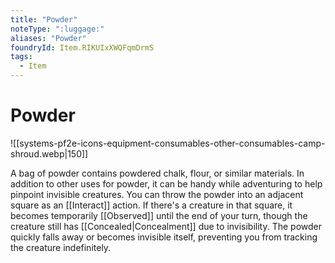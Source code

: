 ```yaml
---
title: "Powder"
noteType: ":luggage:"
aliases: "Powder"
foundryId: Item.RIKUIxXWQFqmDrmS
tags:
  - Item
---
```


# Powder
![[systems-pf2e-icons-equipment-consumables-other-consumables-camp-shroud.webp|150]]

A bag of powder contains powdered chalk, flour, or similar materials. In addition to other uses for powder, it can be handy while adventuring to help pinpoint invisible creatures. You can throw the powder into an adjacent square as an [[Interact]] action. If there's a creature in that square, it becomes temporarily [[Observed]] until the end of your turn, though the creature still has [[Concealed|Concealment]] due to invisibility. The powder quickly falls away or becomes invisible itself, preventing you from tracking the creature indefinitely.
